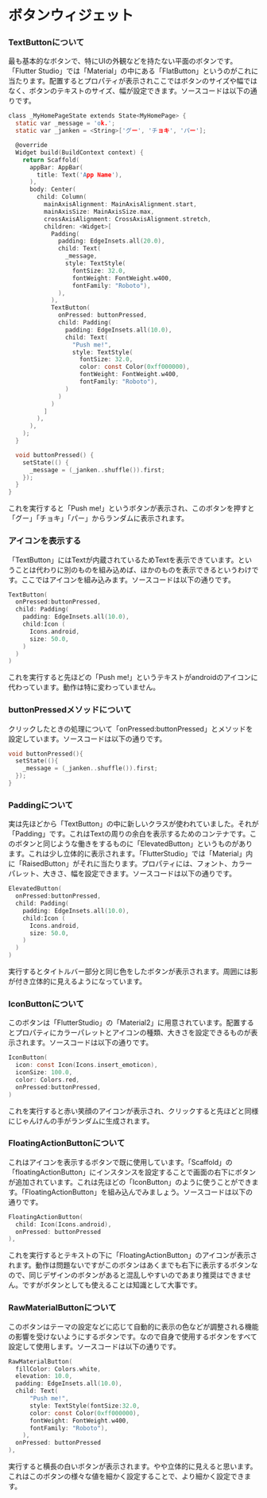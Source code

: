 # ボタンウィジェット
### TextButtonについて
最も基本的なボタンで、特にUIの外観などを持たない平面のボタンです。「Flutter Studio」では「Material」の中にある「FlatButton」というのがこれに当たります。配置するとプロパティが表示されここではボタンのサイズや幅ではなく、ボタンのテキストのサイズ、幅が設定できます。ソースコードは以下の通りです。
``` c
class _MyHomePageState extends State<MyHomePage> {
  static var _message = 'ok.';
  static var _janken = <String>['グー', 'チョキ', 'パー'];

  @override
  Widget build(BuildContext context) {
    return Scaffold(
      appBar: AppBar(
        title: Text('App Name'),
      ),
      body: Center(
        child: Column(
          mainAxisAlignment: MainAxisAlignment.start,
          mainAxisSize: MainAxisSize.max,
          crossAxisAlignment: CrossAxisAlignment.stretch,
          children: <Widget>[
            Padding(
              padding: EdgeInsets.all(20.0),
              child: Text(
                _message,
                style: TextStyle(
                  fontSize: 32.0,
                  fontWeight: FontWeight.w400,
                  fontFamily: "Roboto"),
              ),
            ),
            TextButton(
              onPressed: buttonPressed,
              child: Padding(
                padding: EdgeInsets.all(10.0),
                child: Text(
                  "Push me!",
                  style: TextStyle(
                    fontSize: 32.0,
                    color: const Color(0xff000000),
                    fontWeight: FontWeight.w400,
                    fontFamily: "Roboto"),
                )
              )
            )
          ]
        ),
      ),
    );
  }

  void buttonPressed() {
    setState(() {
      _message = (_janken..shuffle()).first;
    });
  }
}
```
これを実行すると「Push me!」というボタンが表示され、このボタンを押すと「グー」「チョキ」「パー」からランダムに表示されます。

### アイコンを表示する
「TextButton」にはTextが内蔵されているためTextを表示できています。ということは代わりに別のものを組み込めば、ほかのものを表示できるというわけです。ここではアイコンを組み込みます。ソースコードは以下の通りです。
``` c
TextButton(
  onPressed:buttonPressed,
  child: Padding(
    padding: EdgeInsets.all(10.0),
    child:Icon (
      Icons.android,
      size: 50.0,
    )
  )
)
```
これを実行すると先ほどの「Push me!」というテキストがandroidのアイコンに代わっています。動作は特に変わっていません。

### buttonPressedメソッドについて
クリックしたときの処理について「onPressed:buttonPressed」とメソッドを設定しています。ソースコードは以下の通りです。
``` c
void buttonPressed(){
  setState((){
    _message = (_janken..shuffle()).first;
  });
}
```

### Paddingについて
実は先ほどから「TextButton」の中に新しいクラスが使われていました。それが「Padding」です。これはTextの周りの余白を表示するためのコンテナです。このボタンと同じような働きをするものに「ElevatedButton」というものがあります。これは少し立体的に表示されます。「FlutterStudio」では「Material」内に「RaisedButton」がそれに当たります。プロパティには、フォント、カラーパレット、大きさ、幅を設定できます。ソースコードは以下の通りです。
``` c
ElevatedButton(
  onPressed:buttonPressed,
  child: Padding(
    padding: EdgeInsets.all(10.0),
    child:Icon (
      Icons.android,
      size: 50.0,
    )
  )
)
```
実行するとタイトルバー部分と同じ色をしたボタンが表示されます。周囲には影が付き立体的に見えるようになっています。

### IconButtonについて
このボタンは「FlutterStudio」の「Material2」に用意されています。配置するとプロパティにカラーパレットとアイコンの種類、大きさを設定できるものが表示されます。ソースコードは以下の通りです。
``` c
IconButton(
  icon: const Icon(Icons.insert_emoticon),
  iconSize: 100.0,
  color: Colors.red,
  onPressed:buttonPressed,
)
```
これを実行すると赤い笑顔のアイコンが表示され、クリックすると先ほどと同様にじゃんけんの手がランダムに生成されます。

### FloatingActionButtonについて
これはアイコンを表示するボタンで既に使用しています。「Scaffold」の「floatingActionButton」にインスタンスを設定することで画面の右下にボタンが追加されています。これは先ほどの「IconButton」のように使うことができます。「FloatingActionButton」を組み込んでみましょう。ソースコードは以下の通りです。
``` c
FloatingActionButton(
  child: Icon(Icons.android),
  onPressed: buttonPressed
),
```
これを実行するとテキストの下に「FloatingActionButton」のアイコンが表示されます。動作は問題ないですがこのボタンはあくまでも右下に表示するボタンなので、同じデザインのボタンがあると混乱しやすいのであまり推奨はできません。ですがボタンとしても使えることは知識として大事です。

### RawMaterialButtonについて
このボタンはテーマの設定などに応じて自動的に表示の色などが調整される機能の影響を受けないようにするボタンです。なので自身で使用するボタンをすべて設定して使用します。ソースコードは以下の通りです。
``` c
RawMaterialButton(
  fillColor: Colors.white,
  elevation: 10.0,
  padding: EdgeInsets.all(10.0),
  child: Text(
      "Push me!",
      style: TextStyle(fontSize:32.0,
      color: const Color(0xff000000),
      fontWeight: FontWeight.w400,
      fontFamily: "Roboto"),
    ),
  onPressed: buttonPressed
),
```
実行すると横長の白いボタンが表示されます。やや立体的に見えると思います。これはこのボタンの様々な値を細かく設定することで、より細かく設定できます。